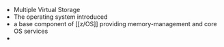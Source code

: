 - Multiple Virtual Storage
- The operating system introduced
- a base component of [[z/OS]] providing memory-management and core OS services
-